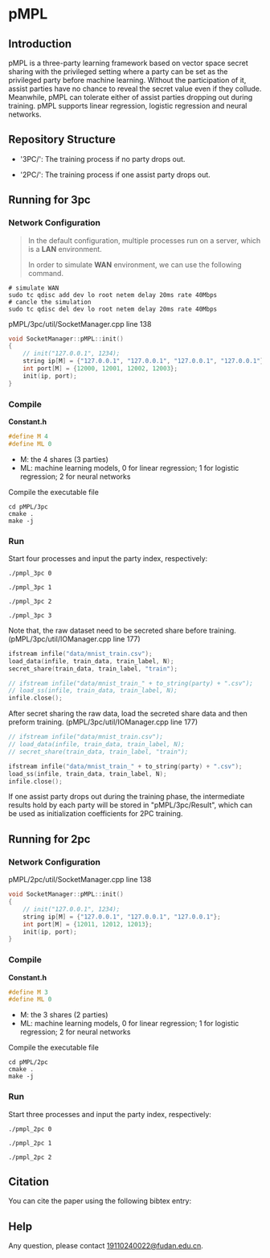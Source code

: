 # pMPL


## Introduction
pMPL is a three-party learning framework based on vector space secret sharing with the privileged setting where a party can be set as the privileged party before machine learning. Without the participation of it, assist parties have no chance to reveal the secret value even if they collude. Meanwhile, pMPL can tolerate either of assist parties dropping out during training.  pMPL supports linear regression, logistic regression and neural networks.

## Repository Structure
* '3PC/': The training process if no party drops out.

* '2PC/': The training process if one assist party drops out.


## Running for 3pc
### Network Configuration

> In the default configuration, multiple processes run on a server, which is a **LAN** environment.
>
> In order to simulate **WAN** environment,  we can use the following command.

```shell
# simulate WAN
sudo tc qdisc add dev lo root netem delay 20ms rate 40Mbps
# cancle the simulation
sudo tc qdisc del dev lo root netem delay 20ms rate 40Mbps
```

pMPL/3pc/util/SocketManager.cpp line 138

```c++
void SocketManager::pMPL::init()
{
    // init("127.0.0.1", 1234);
    string ip[M] = {"127.0.0.1", "127.0.0.1", "127.0.0.1", "127.0.0.1"}; 
    int port[M] = {12000, 12001, 12002, 12003}; 
    init(ip, port);
}
```

### Compile

**Constant.h**

```c++
#define M 4
#define ML 0
```

* M: the 4 shares (3 parties)
* ML: machine learning models, 0 for linear regression; 1 for logistic regression; 2 for neural networks


Compile the executable file

```shell
cd pMPL/3pc
cmake .
make -j
```

### Run

Start four processes and input the party index, respectively:

```shell
./pmpl_3pc 0
```

```shell
./pmpl_3pc 1
```

```shell
./pmpl_3pc 2
```

```shell
./pmpl_3pc 3
```

Note that, the raw dataset need to be secreted share before training.
(pMPL/3pc/util/IOManager.cpp line 177)
```c++
ifstream infile("data/mnist_train.csv");
load_data(infile, train_data, train_label, N);
secret_share(train_data, train_label, "train");

// ifstream infile("data/mnist_train_" + to_string(party) + ".csv");
// load_ss(infile, train_data, train_label, N);
infile.close();
```

After secret sharing the raw data, load the secreted share data and then preform training.
(pMPL/3pc/util/IOManager.cpp line 177)
```c++
// ifstream infile("data/mnist_train.csv");
// load_data(infile, train_data, train_label, N);
// secret_share(train_data, train_label, "train");

ifstream infile("data/mnist_train_" + to_string(party) + ".csv");
load_ss(infile, train_data, train_label, N);
infile.close();
```

If one assist party drops out during the training phase, the intermediate results hold by each party will be stored in "pMPL/3pc/Result", which can be used as initialization coefficients for 2PC training.

## Running for 2pc
### Network Configuration

pMPL/2pc/util/SocketManager.cpp line 138

```c++
void SocketManager::pMPL::init()
{
    // init("127.0.0.1", 1234);
    string ip[M] = {"127.0.0.1", "127.0.0.1", "127.0.0.1"};
    int port[M] = {12011, 12012, 12013};
    init(ip, port);
}
```

### Compile

**Constant.h**

```c++
#define M 3
#define ML 0
```

* M: the 3 shares (2 parties)
* ML: machine learning models, 0 for linear regression; 1 for logistic regression; 2 for neural networks


Compile the executable file

```shell
cd pMPL/2pc
cmake .
make -j
```

### Run

Start three processes and input the party index, respectively:

```shell
./pmpl_2pc 0
```

```shell
./pmpl_2pc 1
```

```shell
./pmpl_2pc 2
```


## Citation
You can cite the paper using the following bibtex entry:



## Help

Any question, please contact 19110240022@fudan.edu.cn.
